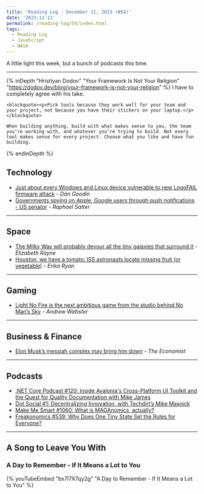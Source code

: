 ```yaml
---
title: 'Reading Log - December 11, 2023 (#54)'
date: '2023-12-11'
permalink: /reading-log/54/index.html
tags:
  - Reading Log
  - JavaScript
  - NASA
---
```


A little light this week, but a bunch of podcasts this time.
<!-- excerpt -->

---

{% inDepth "Hristiyan Dodov" "Your Framework Is Not Your Religion" "https://dodov.dev/blog/your-framework-is-not-your-religion" %}
  I have to completely agree with his take.

    <blockquote><p>Pick tools because they work well for your team and your project, not because you have their stickers on your laptop.</p></blockquote>

    When building anything, build with what makes sense to you, the team you’re working with, and whatever you’re trying to build. Not every tool makes sense for every project. Choose what you like and have fun building.
{% endinDepth %}

## Technology

- [Just about every Windows and Linux device vulnerable to new LogoFAIL firmware attack](https://arstechnica.com/security/2023/12/just-about-every-windows-and-linux-device-vulnerable-to-new-logofail-firmware-attack/) - *Dan Goodin*
- [Governments spying on Apple, Google users through push notifications - US senator](https://www.reuters.com/technology/cybersecurity/governments-spying-apple-google-users-through-push-notifications-us-senator-2023-12-06/) - *Raphael Satter*

---

## Space

- [The Milky Way will probably devour all the tiny galaxies that surround it](https://arstechnica.com/science/2023/12/the-milky-way-will-probably-devour-all-the-tiny-galaxies-that-surround-it/) - *Elizabeth Rayne*
- [Houston, we have a tomato: ISS astronauts locate missing fruit (or vegetable)](https://www.npr.org/2023/12/10/1218418262/missing-tomato-international-space-station) - *Erika Ryan*

---

## Gaming

- [Light No Fire is the next ambitious game from the studio behind No Man’s Sky](https://www.theverge.com/23990841/hello-games-light-no-fire-trailer) - *Andrew Webster*

---

## Business & Finance

- [Elon Musk’s messiah complex may bring him down](https://www.economist.com/business/2023/12/05/elon-musks-messiah-complex-may-bring-him-down) - *The Economist*

---

## Podcasts

- [.NET Core Podcast #120: Inside Avalonia's Cross-Platform UI Toolkit and the Quest for Quality Documentation with Mike James](https://dotnetcore.show/episode-120-inside-avalonias-cross-platform-ui-toolkit-and-the-quest-for-quality-documentation-with-mike-james/)
- [Dot Social #1: Decentralizing Innovation, with Techdirt’s Mike Masnick](https://dot-social.simplecast.com/episodes/mike-masnick)
- [Make Me Smart #1060: What is MAGAnomics, actually?](https://www.marketplace.org/shows/make-me-smart/what-is-maganomics-actually/)
- [Freakonomics #539: Why Does One Tiny State Set the Rules for Everyone?](https://freakonomics.com/podcast/why-does-one-tiny-state-set-the-rules-for-everyone/)

---

## A Song to Leave You With

### A Day to Remember - If It Means a Lot to You

{% youTubeEmbed "bx7l7X7qy2g" "A Day to Remember - If It Means a Lot to You" %}
